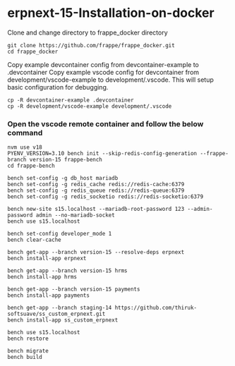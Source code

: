 # erpnext-15-Installation-on-docker

Clone and change directory to frappe_docker directory

```
git clone https://github.com/frappe/frappe_docker.git
cd frappe_docker
```

Copy example devcontainer config from devcontainer-example to .devcontainer
Copy example vscode config for devcontainer from development/vscode-example to development/.vscode. This will setup basic configuration for debugging.

```
cp -R devcontainer-example .devcontainer
cp -R development/vscode-example development/.vscode
```


### Open the vscode remote container and follow the below command

```
nvm use v18
PYENV_VERSION=3.10 bench init --skip-redis-config-generation --frappe-branch version-15 frappe-bench
cd frappe-bench
```

```
bench set-config -g db_host mariadb
bench set-config -g redis_cache redis://redis-cache:6379
bench set-config -g redis_queue redis://redis-queue:6379
bench set-config -g redis_socketio redis://redis-socketio:6379
```

```
bench new-site s15.localhost --mariadb-root-password 123 --admin-password admin --no-mariadb-socket
bench use s15.localhost
```

```
bench set-config developer_mode 1
bench clear-cache
````

```
bench get-app --branch version-15 --resolve-deps erpnext
bench install-app erpnext
```

```
bench get-app --branch version-15 hrms
bench install-app hrms
```

```
bench get-app --branch version-15 payments
bench install-app payments
```

```
bench get-app --branch staging-14 https://github.com/thiruk-softsuave/ss_custom_erpnext.git
bench install-app ss_custom_erpnext
```

```
bench use s15.localhost
bench restore
```

```
bench migrate
bench build
```

